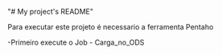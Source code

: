 "# My project's README" 

Para executar este projeto é necessario a ferramenta Pentaho

-Primeiro execute o Job - Carga_no_ODS
